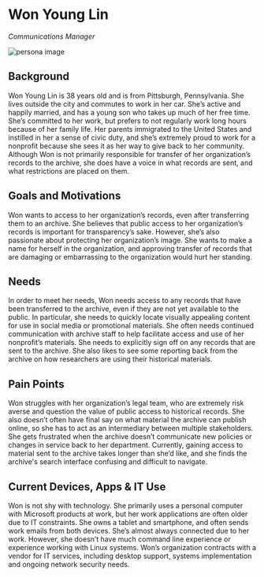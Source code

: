 # Won Young Lin

_Communications Manager_

![persona image](img/won-young-lin.jpg)

## Background

Won Young Lin is 38 years old and is from Pittsburgh, Pennsylvania. She lives outside the city and commutes to work in her car. She’s active and happily married, and has a young son who takes up much of her free time. She’s committed to her work, but prefers to not regularly work long hours because of her family life. Her parents immigrated to the United States and instilled in her a sense of civic duty, and she’s extremely proud to work for a nonprofit because she sees it as her way to give back to her community. Although Won is not primarily responsible for transfer of her organization’s records to the archive, she does have a voice in what records are sent, and what restrictions are placed on them.

## Goals and Motivations

Won wants to access to her organization’s records, even after transferring them to an archive. She believes that public access to her organization’s records is important for transparency’s sake. However, she’s also passionate about protecting her organization’s image. She wants to make a name for herself in the organization, and approving transfer of records that are damaging or embarrassing to the organization would hurt her standing.

## Needs

In order to meet her needs, Won needs access to any records that have been transferred to the archive, even if they are not yet available to the public. In particular, she needs to quickly locate visually appealing content for use in social media or promotional materials. She often needs continued communication with archive staff to help facilitate access and use of her nonprofit’s materials. She needs to explicitly sign off on any records that are sent to the archive. She also likes to see some reporting back from the archive on how researchers are using their historical materials.

## Pain Points

Won struggles with her organization’s legal team, who are extremely risk averse and question the value of public access to historical records. She also doesn’t often have final say on what material the archive can publish online, so she has to act as an intermediary between multiple stakeholders. She gets frustrated when the archive doesn’t communicate new policies or changes in service back to her department. Currently, gaining access to material sent to the archive takes longer than she’d like, and she finds the archive's search interface confusing and difficult to navigate.

## Current Devices, Apps & IT Use

Won is not shy with technology. She primarily uses a personal computer with Microsoft products at work, but her work applications are often older due to IT constraints. She owns a tablet and smartphone, and often sends work emails from both devices. She’s almost always connected due to her work. However, she doesn’t have much command line experience or experience working with Linux systems. Won’s organization contracts with a vendor for IT services, including desktop support, systems implementation and ongoing network security needs.
